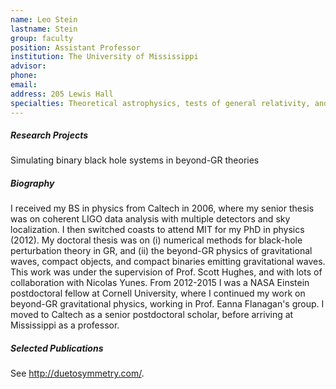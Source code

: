```yaml
---
name: Leo Stein
lastname: Stein
group: faculty
position: Assistant Professor
institution: The University of Mississippi
advisor:
phone:
email:
address: 205 Lewis Hall
specialties: Theoretical astrophysics, tests of general relativity, and beyond-GR theories
---
```


##### Research Projects

Simulating binary black hole systems in beyond-GR theories

##### Biography

I received my BS in physics from Caltech in 2006, where my senior thesis was on coherent LIGO data
analysis with multiple detectors and sky localization. I then switched coasts to attend MIT for my
PhD in physics (2012). My doctoral thesis was on (i) numerical methods for black-hole perturbation
theory in GR, and (ii) the beyond-GR physics of gravitational waves, compact objects, and compact
binaries emitting gravitational waves. This work was under the supervision of Prof. Scott Hughes,
and with lots of collaboration with Nicolas Yunes. From 2012-2015 I was a NASA Einstein postdoctoral
fellow at Cornell University, where I continued my work on beyond-GR gravitational physics, working
in Prof. Eanna Flanagan's group. I moved to Caltech as a senior postdoctoral scholar, before
arriving at Mississippi as a professor.

##### Selected Publications

See <a href="http://duetosymmetry.com/">http://duetosymmetry.com/</a>.
